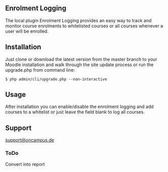 ## Enrolment Logging

The local plugin Enrolment Logging provides an easy way to track and
monitor course enrolments to whitelisted courses or all courses
whenever a user will be enrolled.

## Installation

Just clone or download the latest version from the master branch to your Moodle installation and walk through the site update process or run the upgrade.php from command line:

    $ php admin/cli/upgrade.php --non-interactive


## Usage

After installation you can enable/disable the enrolment logging and
add courses to a whitelist or just leave the field blank to log
all courses.

## Support

support@oncampus.de

### ToDo

Convert into report